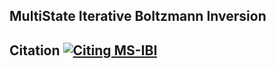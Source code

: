 MultiState Iterative Boltzmann Inversion
----------------------------------------


## Citation [![Citing MS-IBI](https://img.shields.io/badge/DOI-10.1063%2F1.4880555-blue.svg)](10.1063/1.4880555)



